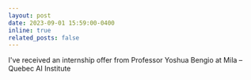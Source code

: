 ```yaml
---
layout: post
date: 2023-09-01 15:59:00-0400
inline: true
related_posts: false
---
```


I've received an internship offer from Professor Yoshua Bengio at Mila – Quebec AI Institute
